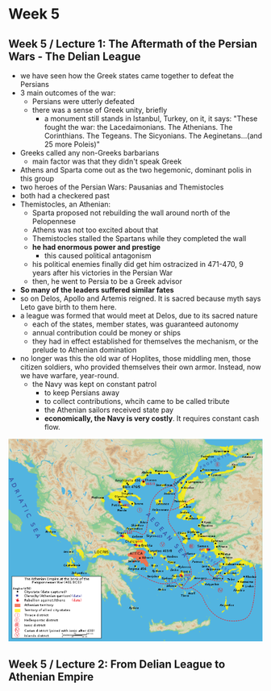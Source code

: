 # Week 5

## Week 5 / Lecture 1: The Aftermath of the Persian Wars - The Delian League

- we have seen how the Greek states came together to defeat the Persians
- 3 main outcomes of the war:
  - Persians were utterly defeated
  - there was a sense of Greek unity, briefly
    - a monument still stands in Istanbul, Turkey, on it, it says:
      "These fought the war: the Lacedaimonians. The Athenians. The Corinthians. The Tegeans. The Sicyonians. The Aeginetans...(and 25 more Poleis)"
- Greeks called any non-Greeks barbarians
  - main factor was that they didn't speak Greek
- Athens and Sparta come out as the two hegemonic, dominant polis in this group
- two heroes of the Persian Wars: Pausanias and Themistocles
- both had a checkered past
- Themistocles, an Athenian:
  - Sparta proposed not rebuilding the wall around north of the Pelopennese
  - Athens was not too excited about that
  - Themistocles stalled the Spartans while they completed the wall
  - **he had enormous power and prestige**
    - this caused political antagonism
  - his political enemies finally did get him ostracized in 471-470, 9 years after his victories in the Persian War
  - then, he went to Persia to be a Greek advisor
- **So many of the leaders suffered similar fates**
- so on Delos, Apollo and Artemis reigned. It is sacred because myth says Leto gave birth to them here.
- a league was formed that would meet at Delos, due to its sacred nature
  - each of the states, member states, was guaranteed autonomy
  - annual contribution could be money or ships
  - they had in effect established for themselves the mechanism, or the prelude to Athenian domination
- no longer was this the old war of Hoplites, those middling men, those citizen soldiers, who provided themselves their own armor. Instead, now we have warfare, year-round.
  - the Navy was kept on constant patrol
    - to keep Persians away
    - to collect contributions, whcih came to be called tribute
    - the Athenian sailors received state pay
    - **economically, the Navy is very costly**. It requires constant cash flow.

![athenian empire 431](./images/athenian-empire-431.png)

## Week 5 / Lecture 2: From Delian League to Athenian Empire

